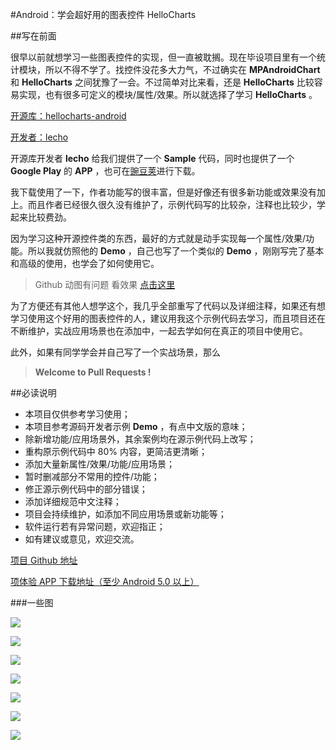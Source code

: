 #Android：学会超好用的图表控件 HelloCharts

##写在前面

很早以前就想学习一些图表控件的实现，但一直被耽搁。现在毕设项目里有一个统计模块，所以不得不学了。找控件没花多大力气，不过确实在 **MPAndroidChart** 和 **HelloCharts** 之间犹豫了一会。不过简单对比来看，还是 **HelloCharts** 比较容易实现，也有很多可定义的模块/属性/效果。所以就选择了学习 **HelloCharts** 。

[开源库：hellocharts-android](https://github.com/lecho/hellocharts-android)

[开发者：lecho](https://github.com/lecho)

开源库开发者 **lecho** 给我们提供了一个 **Sample** 代码，同时也提供了一个 **Google Play** 的 **APP** ，也可在[豌豆荚](http://www.wandoujia.com/search?key=HelloCharts)进行下载。

我下载使用了一下，作者功能写的很丰富，但是好像还有很多新功能或效果没有加上。而且作者已经很久很久没有维护了，示例代码写的比较杂，注释也比较少，学起来比较费劲。

因为学习这种开源控件类的东西，最好的方式就是动手实现每一个属性/效果/功能。所以我就仿照他的 **Demo** ，自己也写了一个类似的 **Demo** ，刚刚写完了基本和高级的使用，也学会了如何使用它。

> Github 动图有问题 看效果 [点击这里](http://www.jianshu.com/p/c39dd0f74e8b)

为了方便还有其他人想学这个，我几乎全部重写了代码以及详细注释，如果还有想学习使用这个好用的图表控件的人，建议用我这个示例代码去学习，而且项目还在不断维护，实战应用场景也在添加中，一起去学如何在真正的项目中使用它。

此外，如果有同学学会并自己写了一个实战场景，那么

> **Welcome to Pull Requests !**

##必读说明

* 本项目仅供参考学习使用；
* 本项目参考源码开发者示例 **Demo** ，有点中文版的意味；
* 除新增功能/应用场景外，其余案例均在源示例代码上改写；
* 重构原示例代码中 80% 内容，更简洁更清晰；
* 添加大量新属性/效果/功能/应用场景；
* 暂时删减部分不常用的控件/功能；
* 修正源示例代码中的部分错误；
* 添加详细规范中文注释；
* 项目会持续维护，如添加不同应用场景或新功能等；
* 软件运行若有异常问题，欢迎指正；
* 如有建议或意见，欢迎交流。

[项目 Github 地址](https://github.com/IamXiaRui/Android_5.0_ViewDemo/tree/master/HelloChartsDemo)

[项体验 APP 下载地址（至少 Android 5.0 以上）](http://www.iamxiarui.com/?dl_id=2)

###一些图

![](http://www.iamxiarui.com/wp-content/uploads/2016/09/pic_main.jpg)

![](http://www.iamxiarui.com/wp-content/uploads/2016/09/pic_basic.jpg)

![](http://www.iamxiarui.com/wp-content/uploads/2016/09/pic_line.jpg)

![](http://www.iamxiarui.com/wp-content/uploads/2016/09/pic_high.jpg)

![](http://www.iamxiarui.com/wp-content/uploads/2016/09/pic_combo.jpg)

![](http://www.iamxiarui.com/wp-content/uploads/2016/09/pic_pre_column.jpg)

![](http://www.iamxiarui.com/wp-content/uploads/2016/09/pic_use.jpg)
